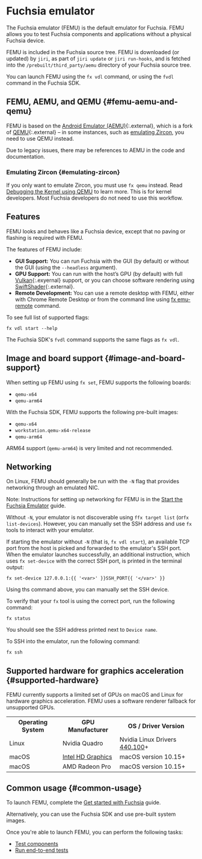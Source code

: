 # Fuchsia emulator

The Fuchsia emulator (FEMU) is the default emulator for Fuchsia. FEMU allows you
to test Fuchsia components and applications without a physical Fuchsia device.

FEMU is included in the Fuchsia source tree. FEMU is downloaded (or updated) by
`jiri`, as part of `jiri update` or `jiri run-hooks`, and is fetched into the
`/prebuilt/third_party/aemu` directory of your Fuchsia source tree.

You can launch FEMU using the `fx vdl` command, or using the `fvdl` command in
the Fuchsia SDK.

## FEMU, AEMU, and QEMU {#femu-aemu-and-qemu}

FEMU is based on the
[Android Emulator (AEMU)](https://developer.android.com/studio/run/emulator){:.external},
which is a fork of [QEMU](https://www.qemu.org/){:.external} – in some
instances, such as [emulating Zircon](#emulating-zircon), you need to use QEMU
instead.

Due to legacy issues, there may be references to AEMU in the code and
documentation.

### Emulating Zircon {#emulating-zircon}

If you only want to emulate Zircon, you must use `fx qemu` instead. Read
[Debugging the Kernel using QEMU](/docs/development/debugging/qemu.md) to learn
more. This is for kernel developers. Most Fuchsia developers do not need to use
this workflow.

## Features

FEMU looks and behaves like a Fuchsia device, except that no paving or flashing
is required with FEMU.

The features of FEMU include:

*   **GUI Support:** You can run Fuchsia with the GUI (by default) or without
    the GUI (using the `--headless` argument).
*   **GPU Support:** You can run with the host’s GPU (by default) with full
    [Vulkan](/docs/concepts/graphics/magma/vulkan.md){:.exyernal} support, or
    you can choose software rendering using
    [SwiftShader](https://swiftshader.googlesource.com/SwiftShader/){:.external}.
*   **Remote Development:** You can use a remote desktop with FEMU, either with
    Chrome Remote Desktop or from the command line using
    [fx emu-remote](https://fuchsia.dev/reference/tools/fx/cmd/emu-remote)
    command.

To see full list of supported flags:

```posix-terminal
fx vdl start --help
```

The Fuchsia SDK's `fvdl` command supports the same flags as `fx vdl`.

## Image and board support {#image-and-board-support}

When setting up FEMU using `fx set`, FEMU supports the following boards:

*   `qemu-x64`
*   `qemu-arm64`

With the Fuchsia SDK, FEMU supports the following pre-built images:

*   `qemu-x64`
*   `workstation.qemu-x64-release`
*   `qemu-arm64`

ARM64 support (`qemu-arm64`) is very limited and not recommended.

## Networking

On Linux, FEMU should generally be run with the `-N` flag that
provides networking through an emulated NIC.

Note: Instructions for setting up
networking for FEMU is in the
[Start the Fuchsia Emulator](/docs/get-started/set_up_femu.md) guide.

Without `-N`, your emulator is not discoverable using `ffx target list`
(or`fx list-devices`). However, you can manually set the SSH address and
use `fx` tools to interact with your emulator.

If starting the emulator without `-N` (that is, `fx vdl start`), an available TCP
port from the host is picked and forwarded to the emulator's SSH port. When
the emulator launches successfully, an additional instruction, which uses
`fx set-device` with the correct SSH port, is printed in the terminal output:

```posix-terminal
fx set-device 127.0.0.1:{{ '<var>' }}SSH_PORT{{ '</var>' }}
```
Using ths command above,  you can manually set the SSH device.

To verify that your `fx` tool is using the correct port, run the
following command:

```posix-terminal
fx status
```

You should see the SSH address printed next to `Device name`.

To SSH into the emulator, run the following command:

```posix-terminal
fx ssh
```

## Supported hardware for graphics acceleration {#supported-hardware}

FEMU currently supports a limited set of GPUs on macOS and Linux for
hardware graphics acceleration. FEMU uses a software renderer fallback
for unsupported GPUs.

<table>
  <tbody>
    <tr>
      <th>Operating System</th>
      <th>GPU Manufacturer</th>
      <th>OS / Driver Version</th>
    </tr>
    <tr>
      <td>Linux</td>
      <td>Nvidia Quadro</td>
      <td>Nvidia Linux Drivers <a href="https://www.nvidia.com/download/driverResults.aspx/160175/en-us">440.100</a>+</td>
    </tr>
    <tr>
      <td>macOS</td>
      <td><a href="https://support.apple.com/en-us/HT204349#intelhd">Intel HD Graphics</a></td>
      <td>macOS version 10.15+</td>
    </tr>
    <tr>
      <td>macOS</td>
      <td>AMD Radeon Pro</td>
      <td>macOS version 10.15+</td>
    </tr>
  </tbody>
</table>

## Common usage {#common-usage}

To launch FEMU, complete the [Get started with Fuchsia](/docs/get-started/README.md) guide.

Alternatively, you can use the Fuchsia SDK and use pre-built system images.

Once you're able to launch FEMU, you can perform the following tasks:

*   [Test components](/docs/development/run/run-test-component.md)
*   [Run end-to-end tests](/docs/development/testing/run_an_end_to_end_test.md)
